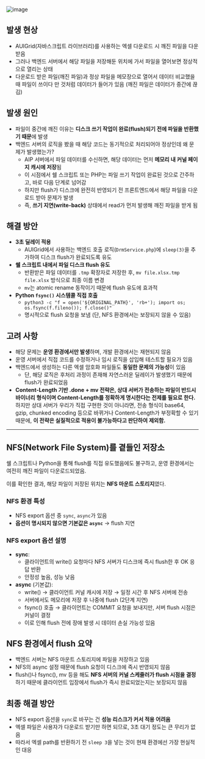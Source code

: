 ![image](https://github.com/user-attachments/assets/7d299fcf-c3d9-43b5-a1dd-351d7e1a1efd)


## 발생 현상

- AUIGrid(자바스크립트 라이브러리)를 사용하는 엑셀 다운로드 시 깨진 파일을 다운받음
- 그러나 백엔드 서버에서 해당 파일을 저장해둔 위치에 가서 파일을 열어보면 정상적으로 열리는 상태
- 다운로드 받은 파일(깨진 파일)과 정상 파일을 메모장으로 열어서 데이터 비교했을 때 파일이 쓰이다 만 것처럼 데이터가 들어가 있음 (깨진 파일은 데이터가 중간에 끊김)

## 발생 원인

- 파일이 중간에 깨진 이유는 **디스크 쓰기 작업이 완료(flush)되기 전에 파일을 반환했기 때문**에 발생
- 백엔드 서버의 로직을 봤을 때 해당 코드는 동기적으로 처리되어야 정상인데 왜 문제가 발생했는가?
    - AIP 서버에서 파일 데이터를 수신하면, 해당 데이터는 먼저 **메모리 내 커널 페이지 캐시에 저장**됨
    - 이 시점에서 쉘 스크립트 또는 PHP는 파일 쓰기 작업이 완료된 것으로 간주하고, 바로 다음 단계로 넘어감
    - 하지만 flush가 디스크에 완전히 반영되기 전 프론트엔드에서 해당 파일을 다운로드 받아 문제가 발생
    - 즉, **쓰기 지연(write-back)** 상태에서 read가 먼저 발생해 깨진 파일을 받게 됨

## 해결 방안

- **3초 딜레이 적용**
    - AUIGrid에서 사용하는 백엔드 호출 로직(`DrmService.php`)에 `sleep(3)`을 추가하여 디스크 flush가 완료되도록 유도
- **쉘 스크립트 내에서 파일 디스크 flush 유도**
    - 반환받은 파일 데이터를 `.tmp` 확장자로 저장한 후, `mv file.xlsx.tmp file.xlsx` 방식으로 최종 이름 변경
    - `mv`는 atomic rename 동작이기 때문에 flush 유도에 효과적
- **Python `fsync()` 시스템콜 직접 호출**
    - `python3 -c "f = open('${ORIGINAL_PATH}', 'rb+'); import os; os.fsync(f.fileno()); f.close()"`
    - 명시적으로 flush 요청을 보냄 (단, NFS 환경에서는 보장되지 않을 수 있음)

## 고려 사항

- 해당 문제는 **운영 환경에서만 발생**하며, 개발 환경에서는 재현되지 않음
- 운영 서버에서 직접 코드를 수정하거나 임시 로직을 삽입해 테스트할 필요가 있음
- 백엔드에서 생성하는 다른 엑셀 암호화 파일들도 **동일한 문제의 가능성**이 있음
    - 단, 해당 로직은 후처리 과정이 존재해 자연스러운 딜레이가 발생했기 때문에 flush가 완료되었음
- **Content-Length 기반 .done + mv 전략은, 상대 서버가 전송하는 파일이 반드시 바이너리 형식이며 Content-Length를 정확하게 명시한다는 전제를 필요로 한다.** 하지만 상대 서버가 우리가 직접 구현한 것이 아니라면, 전송 형식이 base64, gzip, chunked encoding 등으로 바뀌거나 Content-Length가 부정확할 수 있기 때문에, **이 전략은 실질적으로 적용이 불가능하다고 판단하여 제외함.**

---

## NFS(Network File System)를 곁들인 저장소

쉘 스크립트나 Python을 통해 flush를 직접 유도했음에도 불구하고, 운영 환경에서는 여전히 깨진 파일이 다운로드되었음.

이를 확인한 결과, 해당 파일이 저장된 위치는 **NFS 마운트 스토리지**였다.

### NFS 환경 특성

- NFS export 옵션 중 `sync`, `async`가 있음
- **옵션이 명시되지 않으면 기본값은 `async`** → flush 지연

### NFS export 옵션 설명

- **sync**:
    - 클라이언트의 write() 요청마다 NFS 서버가 디스크에 즉시 flush한 후 OK 응답 반환
    - 안정성 높음, 성능 낮음
- **async** (기본값):
    - write() → 클라이언트 커널 캐시에 저장 → 일정 시간 후 NFS 서버에 전송
    - 서버에서도 메모리에 저장 후 나중에 flush (2단계 지연)
    - fsync() 호출 → 클라이언트는 COMMIT 요청을 보내지만, 서버 flush 시점은 커널이 결정
    - 이로 인해 flush 전에 장애 발생 시 데이터 손실 가능성 있음

## NFS 환경에서 flush 요약

- 백엔드 서버는 NFS 마운트 스토리지에 파일을 저장하고 있음
- NFS의 async 설정 때문에 flush 요청이 디스크에 즉시 반영되지 않음
- flush()나 fsync(), mv 등을 해도 **NFS 서버의 커널 스케줄러가 flush 시점을 결정**하기 때문에
클라이언트 입장에서 flush가 즉시 완료되었는지는 보장되지 않음

## 최종 해결 방안

- NFS export 옵션을 `sync`로 바꾸는 건 **성능 리스크가 커서 적용 어려움**
- 엑셀 파일은 사용자가 다운로드 받기만 하면 되므로, 3초 대기 정도는 큰 무리가 없음
- 따라서 엑셀 path를 반환하기 전 `sleep 3`을 넣는 것이 현재 환경에선 가장 현실적인 대응
